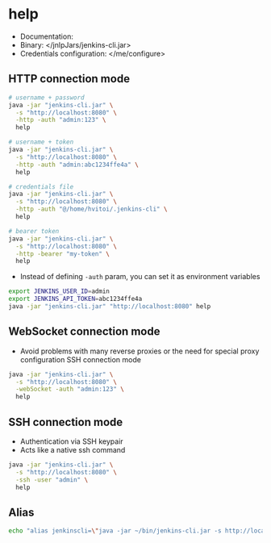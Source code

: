 # help

- Documentation: </cli>
- Binary: </jnlpJars/jenkins-cli.jar>
- Credentials configuration: </me/configure>

## HTTP connection mode

```sh
# username + password
java -jar "jenkins-cli.jar" \
  -s "http://localhost:8080" \
  -http -auth "admin:123" \
  help

# username + token
java -jar "jenkins-cli.jar" \
  -s "http://localhost:8080" \
  -http -auth "admin:abc1234ffe4a" \
  help

# credentials file
java -jar "jenkins-cli.jar" \
  -s "http://localhost:8080" \
  -http -auth "@/home/hvitoi/.jenkins-cli" \
  help

# bearer token
java -jar "jenkins-cli.jar" \
  -s "http://localhost:8080" \
  -http -bearer "my-token" \
  help
```

- Instead of defining `-auth` param, you can set it as environment variables

```sh
export JENKINS_USER_ID=admin
export JENKINS_API_TOKEN=abc1234ffe4a
java -jar "jenkins-cli.jar" "http://localhost:8080" help
```

## WebSocket connection mode

- Avoid problems with many reverse proxies or the need for special proxy configuration
  SSH connection mode

```sh
java -jar "jenkins-cli.jar" \
  -s "http://localhost:8080" \
  -webSocket -auth "admin:123" \
  help
```

## SSH connection mode

- Authentication via SSH keypair
- Acts like a native ssh command

```sh
java -jar "jenkins-cli.jar" \
  -s "http://localhost:8080" \
  -ssh -user "admin" \
  help
```

## Alias

```sh
echo "alias jenkinscli=\"java -jar ~/bin/jenkins-cli.jar -s http://localhost:8080 -webSocket -auth admin:123\"" >> ~/.zshrc
```
